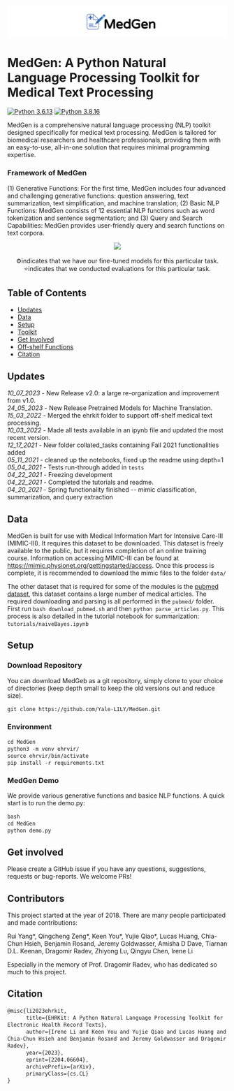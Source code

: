 <p align="center">
   <img src="MedGen_logo.png">
</p>


# MedGen: A Python Natural Language Processing Toolkit for Medical Text Processing

[![Python 3.6.13](https://img.shields.io/badge/python-3.6.13-green.svg)](https://www.python.org/downloads/release/python-360/)
[![Python 3.8.16](https://img.shields.io/badge/python-3.8.16-green.svg)](https://www.python.org/downloads/release/python-380/)

MedGen is a comprehensive natural language processing (NLP) toolkit designed specifically for medical text processing. MedGen is tailored for biomedical researchers and healthcare professionals, providing them with an easy-to-use, all-in-one solution that requires minimal programming expertise. 

### Framework of MedGen 
(1) Generative Functions: For the first time, MedGen includes four advanced and challenging  generative functions: question answering, text summarization, text simplification, and machine translation; 
(2) Basic NLP Functions: MedGen consists of 12 essential NLP functions such as word tokenization and sentence segmentation; and 
(3) Query and Search Capabilities: MedGen provides user-friendly query and search functions on text corpora.

<p align="center">
   <img src="MedGen.jp2">
</p>
<p align="center">⚙️indicates that we have our fine-tuned models for this particular task. <br> ⭐️indicates that we conducted evaluations for this particular task.</p>

## Table of Contents

* [Updates](#updates)
* [Data](#data)
* [Setup](#setup)
* [Toolkit](#toolkit)
* [Get Involved](#get-involved)
* [Off-shelf Functions](#get-involved)
* [Citation](#citation)

## Updates
_10_07_2023_ - New Release v2.0: a large re-organization and improvement from v1.0. <br/>
_24_05_2023_ - New Release Pretrained Models for Machine Translation. <br/>
_15_03_2022_ - Merged the ehrkit folder to support off-shelf medical text processing. <br/>
_10_03_2022_ - Made all tests available in an ipynb file and updated the most recent version. <br/>
_12_17_2021_ - New folder collated_tasks containing Fall 2021 functionalities added <br/>
_05_11_2021_ - cleaned up the notebooks, fixed up the readme using depth=1 <br/>
_05_04_2021_ - Tests run-through added in `tests` <br/>
_04_22_2021_ - Freezing development <br/>
_04_22_2021_ - Completed the tutorials and readme. <br/>
_04_20_2021_ - Spring functionality finished -- mimic classification, summarization, and query extraction <br/>

## Data
MedGen is built for use with Medical Information Mart for Intensive Care-III (MIMIC-III). It requires this dataset to be downloaded. This dataset is freely available to the public, but it requires completion of an online training course. Information on accessing MIMIC-III can be found at https://mimic.physionet.org/gettingstarted/access. Once this process is complete, it is recommended to download the mimic files to the folder `data/`

The other dataset that is required for some of the modules is the [pubmed dataset](https://www.ncbi.nlm.nih.gov/CBBresearch/Wilbur/IRET/DATASET/), this dataset contains a large number of medical articles. The required downloading and parsing is all performed in the `pubmed/` folder. First run `bash download_pubmed.sh` and then `python parse_articles.py`. This process is also detailed in the tutorial notebook for summarization: `tutorials/naiveBayes.ipynb`

## Setup

### Download Repository

You can download MedGeb as a git repository, simply clone to your choice of directories (keep depth small to keep the old versions out and reduce size).

```
git clone https://github.com/Yale-LILY/MedGen.git
```

### Environment

```
cd MedGen
python3 -m venv ehrvir/
source ehrvir/bin/activate
pip install -r requirements.txt
```

### MedGen Demo
We provide various generative functions and basice NLP functions. A quick start is to run the demo.py:

```
bash
cd MedGen
python demo.py
```

## Get involved

Please create a GitHub issue if you have any questions, suggestions, requests or bug-reports. We welcome PRs!


## Contributors
This project started at the year of 2018. There are many people participated and made contributions:

Rui Yang*, Qingcheng Zeng*, Keen You*, Yujie Qiao*, Lucas Huang, Chia-Chun Hsieh, Benjamin Rosand, Jeremy Goldwasser,  <pr> Amisha D Dave, Tiarnan D.L. Keenan, 
Dragomir Radev, Zhiyong Lu, Qingyu Chen, Irene Li

Especially in the memory of Prof. Dragomir Radev, who has dedicated so much to this project.

## Citation
```bibtext
@misc{li2023ehrkit,
      title={EHRKit: A Python Natural Language Processing Toolkit for Electronic Health Record Texts}, 
      author={Irene Li and Keen You and Yujie Qiao and Lucas Huang and Chia-Chun Hsieh and Benjamin Rosand and Jeremy Goldwasser and Dragomir Radev},
      year={2023},
      eprint={2204.06604},
      archivePrefix={arXiv},
      primaryClass={cs.CL}
}
